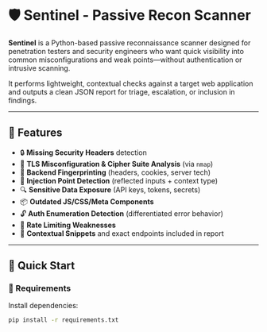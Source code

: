 # 🛡️ Sentinel - Passive Recon Scanner

**Sentinel** is a Python-based passive reconnaissance scanner designed for penetration testers and security engineers who want quick visibility into common misconfigurations and weak points—without authentication or intrusive scanning.

It performs lightweight, contextual checks against a target web application and outputs a clean JSON report for triage, escalation, or inclusion in findings.

---

## 🔧 Features

- 🔒 **Missing Security Headers** detection
- 🔐 **TLS Misconfiguration & Cipher Suite Analysis** (via `nmap`)
- 🧱 **Backend Fingerprinting** (headers, cookies, server tech)
- 🧪 **Injection Point Detection** (reflected inputs + context type)
- 🔍 **Sensitive Data Exposure** (API keys, tokens, secrets)
- 📦 **Outdated JS/CSS/Meta Components**
- 🔓 **Auth Enumeration Detection** (differentiated error behavior)
- 🚦 **Rate Limiting Weaknesses**
- 🧠 **Contextual Snippets** and exact endpoints included in report

---

## 🚀 Quick Start

### 🐍 Requirements

Install dependencies:

```bash
pip install -r requirements.txt
